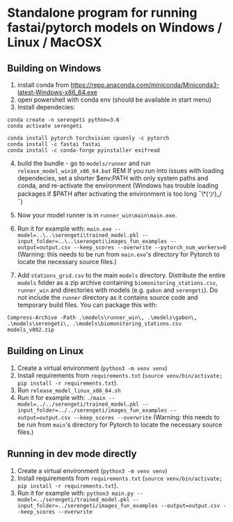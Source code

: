 # Standalone program for running fastai/pytorch models on Windows / Linux / MacOSX

## Building on Windows

1. install conda from https://repo.anaconda.com/miniconda/Miniconda3-latest-Windows-x86_64.exe
2. open powershell with conda env (should be available in start menu)
3. Install dependecies:

```
conda create -n serengeti python=3.6
conda activate serengeti

conda install pytorch torchvision cpuonly -c pytorch
conda install -c fastai fastai
conda install -c conda-forge pyinstaller exifread
```

4. build the bundle - go to `models/runner` and run `release_model_win10_x86_64.bat`
   REM If you run into issues with loading dependecies, set a shorter $env:PATH with only system paths and conda, and re-activate the environment (Windows has trouble loading packages if $PATH after activating the environment is too long ¯\\*(ツ)\_/¯)

5. Now your model runner is in `runner_win\main\main.exe`.

6. Run it for example with: `main.exe --model=..\..\serengeti\trained_model.pkl --input_folder=..\..\serengeti\images_fun_examples --output=output.csv --keep_scores --overwrite --pytorch_num_workers=0`
   (Warning: this needs to be run from `main.exe`'s directory for Pytorch to locate the necessary source files.)

7. Add `stations_grid.csv` to the main `models` directory.  Distribute the entire `models` folder as a zip archive containing `biomonitoring_stations.csv`, `runner_win` and directories with models (e.g. `gabon` and `serengeti`). Do not include the `runner` directory as it contains source code and temporary build files. You can package this with:

```
Compress-Archive -Path .\models\runner_win\, .\models\gabon\, .\models\serengeti\, .\models\biomonitoring_stations.csv models_v002.zip
```

## Building on Linux

1. Create a virtual environment (`python3 -m venv venv`)
2. Install requirements from `requirements.txt` (`source venv/bin/activate; pip install -r requirements.txt`).
3. Run `release_model_linux_x86_64.sh`
4. Run it for example with: `./main --model=../../serengeti/trained_model.pkl --input_folder=../../serengeti/images_fun_examples --output=output.csv --keep_scores --overwrite`
   (Warning: this needs to be run from `main`'s directory for Pytorch to locate the necessary source files.)

## Running in dev mode directly

1. Create a virtual environment (`python3 -m venv venv`)
2. Install requirements from `requirements.txt` (`source venv/bin/activate; pip install -r requirements.txt`).
3. Run it for example with: `python3 main.py --model=../serengeti/trained_model.pkl --input_folder=../serengeti/images_fun_examples --output=output.csv --keep_scores --overwrite`
